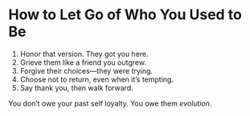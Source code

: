 # How to Let Go of Who You Used to Be

1. Honor that version. They got you here.
2. Grieve them like a friend you outgrew.
3. Forgive their choices—they were trying.
4. Choose not to return, even when it’s tempting.
5. Say thank you, then walk forward.

You don’t owe your past self loyalty. You owe them *evolution*.
